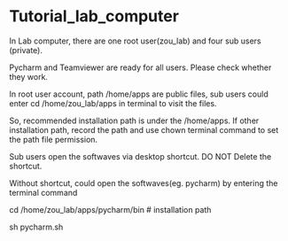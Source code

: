 # Tutorial_lab_computer

In Lab computer, there are one root user(zou_lab) and four sub users (private).

Pycharm and Teamviewer are ready for all users. Please check whether they work. 

In root user account, path /home/apps are public files, sub users could enter cd /home/zou_lab/apps in terminal to visit the files. 

So, recommended installation path is under the /home/apps. If other installation path, record the path and use chown terminal command to set the path file permission.

Sub users open the softwaves via desktop shortcut. 
DO NOT Delete the shortcut.

Without shortcut, could open the softwaves(eg. pycharm) by entering the terminal command 

cd /home/zou_lab/apps/pycharm/bin # installation path

sh pycharm.sh






